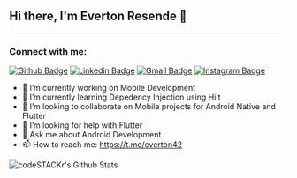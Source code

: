 ## Hi there, I'm Everton Resende 👋



---
### Connect with me:

[![Github Badge](https://img.shields.io/badge/-Github-000?style=flat-square&logo=Github&logoColor=white&link=https://github.com/everton4292)](https://github.com/everton4292)
[![Linkedin Badge](https://img.shields.io/badge/-LinkedIn-blue?style=flat-square&logo=Linkedin&logoColor=white&link=https://www.linkedin.com/in/everton-rodrigues-64a14b3a/)](https://www.linkedin.com/in/everton-rodrigues-64a14b3a/)
[![Gmail Badge](https://img.shields.io/badge/-Gmail-c14438?style=flat-square&logo=Gmail&logoColor=white&link=mailto:rebeccamanzi@gmail.com)](mailto:ecoresende@gmail.com)
[![Instagram Badge](https://img.shields.io/badge/-Instagram-C13584?style=flat-square&labelColor=C13584&logo=instagram&logoColor=white&link=https://www.instagram.com/codepwr/)](https://www.instagram.com/echoes42/)


- 🔭 I’m currently working on Mobile Development
- 🌱 I’m currently learning Depedency Injection using Hilt 
- 👯 I’m looking to collaborate on Mobile projects for Android Native and Flutter
- 🤔 I’m looking for help with Flutter
- 💬 Ask me about Android Development
- 📫 How to reach me: https://t.me/everton42

<img align="left" alt="codeSTACKr's Github Stats" src="https://github-readme-stats.vercel.app/api?username=everton4292&show_icons=true&hide_border=true"/>




